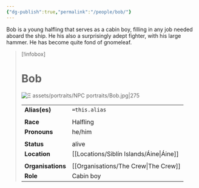```yaml
---
{"dg-publish":true,"permalink":"/people/bob/"}
---
```


Bob is a young halfling that serves as a cabin boy, filling in any job needed aboard the ship. He his also a surprisingly adept fighter, with his large hammer. He has become quite fond of gnomeleaf. 

> [!infobox] 
> 
> # Bob
> ![Ξ assets/portraits/NPC portraits/Bob.jpg|275](/img/user/%CE%9E%20assets/portraits/NPC%20portraits/Bob.jpg)
> 
> | | |
> | --- | --- |
> | **Alias(es)** | `=this.alias` |
> | | | 
> | **Race** | Halfling |
> | **Pronouns** | he/him |
> | | | 
> | **Status** | alive | 
> | **Location** | [[Locations/Siblín Islands/Áine\|Áine]] |
> | | | 
> | **Organisations** | [[Organisations/The Crew\|The Crew]] |
> | **Role** | Cabin boy |
